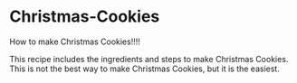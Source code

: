 # Christmas-Cookies
How to  make Christmas Cookies!!!!


This recipe includes the ingredients and steps to make Christmas Cookies. This is not the best way to make Christmas Cookies, but it is the easiest.